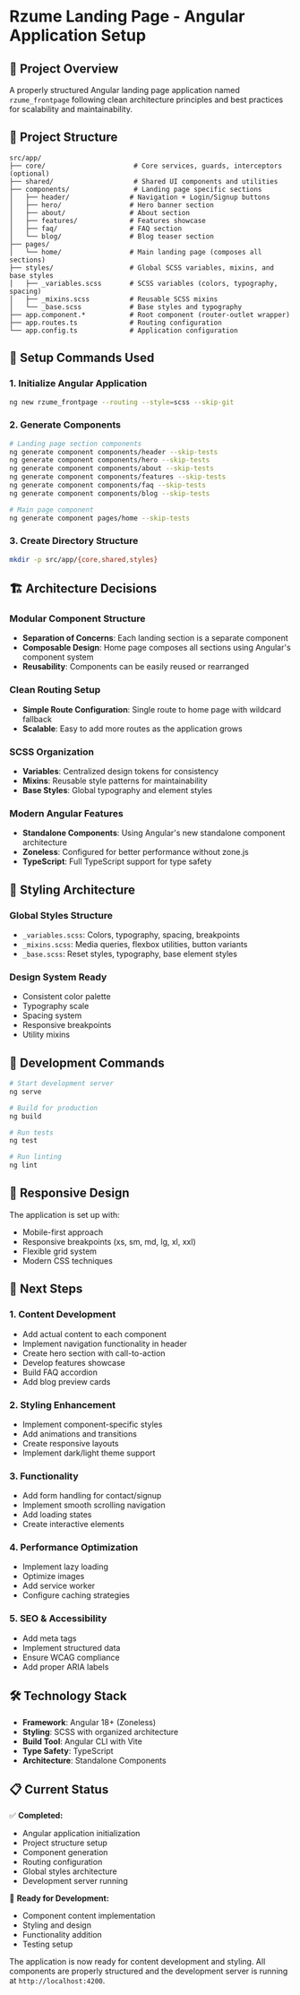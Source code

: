 # Rzume Landing Page - Angular Application Setup

## 🎯 Project Overview

A properly structured Angular landing page application named `rzume_frontpage` following clean architecture principles and best practices for scalability and maintainability.

## 📁 Project Structure

```
src/app/
├── core/                      # Core services, guards, interceptors (optional)
├── shared/                    # Shared UI components and utilities
├── components/                # Landing page specific sections
│   ├── header/               # Navigation + Login/Signup buttons
│   ├── hero/                 # Hero banner section
│   ├── about/                # About section
│   ├── features/             # Features showcase
│   ├── faq/                  # FAQ section
│   └── blog/                 # Blog teaser section
├── pages/
│   └── home/                 # Main landing page (composes all sections)
├── styles/                   # Global SCSS variables, mixins, and base styles
│   ├── _variables.scss       # SCSS variables (colors, typography, spacing)
│   ├── _mixins.scss          # Reusable SCSS mixins
│   └── _base.scss            # Base styles and typography
├── app.component.*           # Root component (router-outlet wrapper)
├── app.routes.ts             # Routing configuration
└── app.config.ts             # Application configuration
```

## 🚀 Setup Commands Used

### 1. Initialize Angular Application
```bash
ng new rzume_frontpage --routing --style=scss --skip-git
```

### 2. Generate Components
```bash
# Landing page section components
ng generate component components/header --skip-tests
ng generate component components/hero --skip-tests
ng generate component components/about --skip-tests
ng generate component components/features --skip-tests
ng generate component components/faq --skip-tests
ng generate component components/blog --skip-tests

# Main page component
ng generate component pages/home --skip-tests
```

### 3. Create Directory Structure
```bash
mkdir -p src/app/{core,shared,styles}
```

## 🏗️ Architecture Decisions

### **Modular Component Structure**
- **Separation of Concerns**: Each landing section is a separate component
- **Composable Design**: Home page composes all sections using Angular's component system
- **Reusability**: Components can be easily reused or rearranged

### **Clean Routing Setup**
- **Simple Route Configuration**: Single route to home page with wildcard fallback
- **Scalable**: Easy to add more routes as the application grows

### **SCSS Organization**
- **Variables**: Centralized design tokens for consistency
- **Mixins**: Reusable style patterns for maintainability
- **Base Styles**: Global typography and element styles

### **Modern Angular Features**
- **Standalone Components**: Using Angular's new standalone component architecture
- **Zoneless**: Configured for better performance without zone.js
- **TypeScript**: Full TypeScript support for type safety

## 🎨 Styling Architecture

### Global Styles Structure
- `_variables.scss`: Colors, typography, spacing, breakpoints
- `_mixins.scss`: Media queries, flexbox utilities, button variants
- `_base.scss`: Reset styles, typography, base element styles

### Design System Ready
- Consistent color palette
- Typography scale
- Spacing system
- Responsive breakpoints
- Utility mixins

## 🔧 Development Commands

```bash
# Start development server
ng serve

# Build for production
ng build

# Run tests
ng test

# Run linting
ng lint
```

## 📱 Responsive Design

The application is set up with:
- Mobile-first approach
- Responsive breakpoints (xs, sm, md, lg, xl, xxl)
- Flexible grid system
- Modern CSS techniques

## 🚀 Next Steps

### 1. **Content Development**
- Add actual content to each component
- Implement navigation functionality in header
- Create hero section with call-to-action
- Develop features showcase
- Build FAQ accordion
- Add blog preview cards

### 2. **Styling Enhancement**
- Implement component-specific styles
- Add animations and transitions
- Create responsive layouts
- Implement dark/light theme support

### 3. **Functionality**
- Add form handling for contact/signup
- Implement smooth scrolling navigation
- Add loading states
- Create interactive elements

### 4. **Performance Optimization**
- Implement lazy loading
- Optimize images
- Add service worker
- Configure caching strategies

### 5. **SEO & Accessibility**
- Add meta tags
- Implement structured data
- Ensure WCAG compliance
- Add proper ARIA labels

## 🛠️ Technology Stack

- **Framework**: Angular 18+ (Zoneless)
- **Styling**: SCSS with organized architecture
- **Build Tool**: Angular CLI with Vite
- **Type Safety**: TypeScript
- **Architecture**: Standalone Components

## 📋 Current Status

✅ **Completed:**
- Angular application initialization
- Project structure setup
- Component generation
- Routing configuration
- Global styles architecture
- Development server running

🔄 **Ready for Development:**
- Component content implementation
- Styling and design
- Functionality addition
- Testing setup

The application is now ready for content development and styling. All components are properly structured and the development server is running at `http://localhost:4200`.
